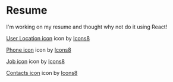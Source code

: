 # Resume

I'm working on my resume and thought why not do it using React!


<a target="_blank" href="https://icons8.com/icons/set/user-location">User Location icon</a> icon by <a target="_blank" href="https://icons8.com">Icons8</a>

<a target="_blank" href="https://icons8.com/icons/set/phone">Phone icon</a> icon by <a target="_blank" href="https://icons8.com">Icons8</a>

<a target="_blank" href="https://icons8.com/icons/set/job">Job icon</a> icon by <a target="_blank" href="https://icons8.com">Icons8</a>

<a target="_blank" href="https://icons8.com/icons/set/contacts">Contacts icon</a> icon by <a target="_blank" href="https://icons8.com">Icons8</a>